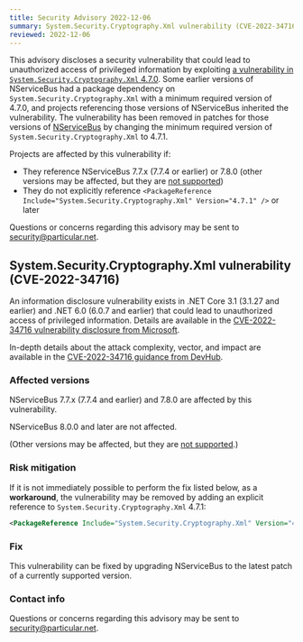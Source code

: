 ```yaml
---
title: Security Advisory 2022-12-06
summary: System.Security.Cryptography.Xml vulnerability (CVE-2022-34716) in NServiceBus
reviewed: 2022-12-06
---
```


This advisory discloses a security vulnerability that could lead to unauthorized access of privileged information by exploiting [a vulnerability in `System.Security.Cryptography.Xml` 4.7.0](https://github.com/dotnet/announcements/issues/232). Some earlier versions of NServiceBus had a package dependency on `System.Security.Cryptography.Xml` with a minimum required version of 4.7.0, and projects referencing those versions of NServiceBus inherited the vulnerability. The vulnerability has been removed in patches for those versions of [NServiceBus](/nservicebus/) by changing the minimum required version of `System.Security.Cryptography.Xml` to 4.7.1.

Projects are affected by this vulnerability if:

- They reference NServiceBus 7.7.x (7.7.4 or earlier) or 7.8.0 (other versions may be affected, but they are [not supported](/nservicebus/upgrades/supported-versions.md#nservicebus))
- They do not explicitly reference `<PackageReference Include="System.Security.Cryptography.Xml" Version="4.7.1" />` or later

Questions or concerns regarding this advisory may be sent to [security@particular.net](mailto://security@particular.net).

## System.Security.Cryptography.Xml vulnerability (CVE-2022-34716)

An information disclosure vulnerability exists in .NET Core 3.1 (3.1.27 and earlier) and .NET 6.0 (6.0.7 and earlier) that could lead to unauthorized access of privileged information. Details are available in the [CVE-2022-34716 vulnerability disclosure from Microsoft](https://github.com/dotnet/announcements/issues/232).

In-depth details about the attack complexity, vector, and impact are available in the [CVE-2022-34716 guidance from DevHub](https://devhub.checkmarx.com/cve-details/CVE-2022-34716/).

### Affected versions

NServiceBus 7.7.x (7.7.4 and earlier) and 7.8.0 are affected by this vulnerability.

NServiceBus 8.0.0 and later are not affected.

(Other versions may be affected, but they are [not supported](/nservicebus/upgrades/supported-versions.md#nservicebus).)

### Risk mitigation

If it is not immediately possible to perform the fix listed below, as a **workaround**, the vulnerability may be removed by adding an explicit reference to `System.Security.Cryptography.Xml` 4.7.1:

```xml
<PackageReference Include="System.Security.Cryptography.Xml" Version="4.7.1" />
```

### Fix

This vulnerability can be fixed by upgrading NServiceBus to the latest patch of a currently supported version.

### Contact info

Questions or concerns regarding this advisory may be sent to [security@particular.net](mailto://security@particular.net).
